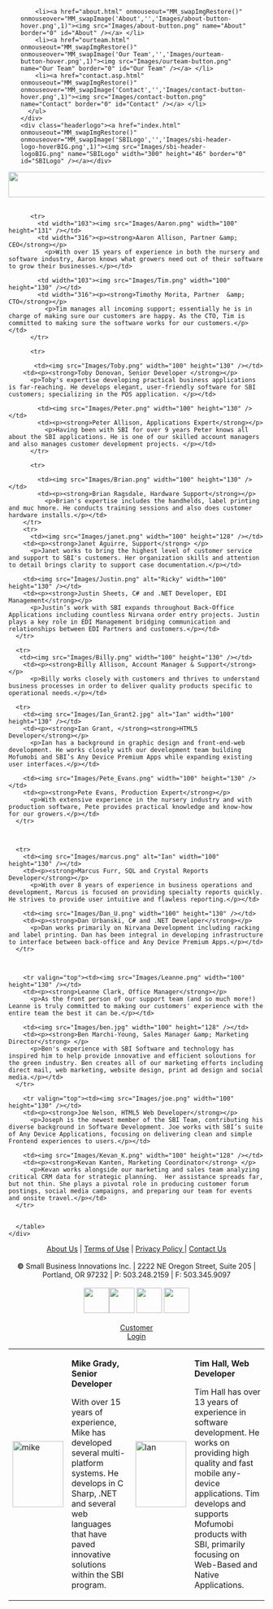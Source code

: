 <!DOCTYPE html PUBLIC "-//W3C//DTD XHTML 1.0 Transitional//EN" "http://www.w3.org/TR/xhtml1/DTD/xhtml1-transitional.dtd">
<html xmlns="http://www.w3.org/1999/xhtml">
<head>
<meta http-equiv="Content-Type" content="text/html; charset=UTF-8" />
<title>Small Business Innovations | Enterprise &amp; Mobile Software Development in Portland, OR</title>
<LINK REL=StyleSheet HREF="stylesheet.css" TYPE="text/css" MEDIA=screen>
</style>
<script src="SpryAssets/SpryMenuBar.js" type="text/javascript"></script>
<link href="SpryAssets/SpryMenuBarHorizontal.css" rel="stylesheet" type="text/css" />
<script type="text/javascript">
function MM_swapImgRestore() { //v3.0
  var i,x,a=document.MM_sr; for(i=0;a&&i<a.length&&(x=a[i])&&x.oSrc;i++) x.src=x.oSrc;
}
function MM_preloadImages() { //v3.0
  var d=document; if(d.images){ if(!d.MM_p) d.MM_p=new Array();
    var i,j=d.MM_p.length,a=MM_preloadImages.arguments; for(i=0; i<a.length; i++)
    if (a[i].indexOf("#")!=0){ d.MM_p[j]=new Image; d.MM_p[j++].src=a[i];}}
}

function MM_findObj(n, d) { //v4.01
  var p,i,x;  if(!d) d=document; if((p=n.indexOf("?"))>0&&parent.frames.length) {
    d=parent.frames[n.substring(p+1)].document; n=n.substring(0,p);}
  if(!(x=d[n])&&d.all) x=d.all[n]; for (i=0;!x&&i<d.forms.length;i++) x=d.forms[i][n];
  for(i=0;!x&&d.layers&&i<d.layers.length;i++) x=MM_findObj(n,d.layers[i].document);
  if(!x && d.getElementById) x=d.getElementById(n); return x;
}

function MM_swapImage() { //v3.0
  var i,j=0,x,a=MM_swapImage.arguments; document.MM_sr=new Array; for(i=0;i<(a.length-2);i+=3)
   if ((x=MM_findObj(a[i]))!=null){document.MM_sr[j++]=x; if(!x.oSrc) x.oSrc=x.src; x.src=a[i+2];}
}
</script>

<!--START GOOGLE ANALYTICS-->
<script> 

  (function(i,s,o,g,r,a,m){i['GoogleAnalyticsObject']=r;i[r]=i[r]||function(){
  (i[r].q=i[r].q||[]).push(arguments)},i[r].l=1*new Date();a=s.createElement(o),
  m=s.getElementsByTagName(o)[0];a.async=1;a.src=g;m.parentNode.insertBefore(a,m)
  })(window,document,'script','//www.google-analytics.com/analytics.js','ga');
 
  ga('create', 'UA-46675718-1', 'sbigrower.com');
  ga('send', 'pageview');


</script>
<!--END GOOGLE ANALYTICS-->

</head>

<body onload="MM_preloadImages('Images/sbi-header-logo-hover.png')">
<div class="headerwrapper">
  <div class="header">
    <div class="menu">
      <ul id="MenuBar1" class="MenuBarHorizontal" style="padding-right: 30px;">
        
        <li><a href="about.html" onmouseout="MM_swapImgRestore()" onmouseover="MM_swapImage('About','','Images/about-button-hover.png',1)"><img src="Images/about-button.png" name="About" border="0" id="About" /></a> </li>
        <li><a href="ourteam.html" onmouseout="MM_swapImgRestore()" onmouseover="MM_swapImage('Our Team','','Images/ourteam-button-hover.png',1)"><img src="Images/ourteam-button.png" name="Our Team" border="0" id="Our Team" /></a> </li>
        <li><a href="contact.asp.html" onmouseout="MM_swapImgRestore()" onmouseover="MM_swapImage('Contact','','Images/contact-button-hover.png',1)"><img src="Images/contact-button.png" name="Contact" border="0" id="Contact" /></a> </li>
      </ul>
    </div>
    <div class="headerlogo"><a href="index.html" onmouseout="MM_swapImgRestore()" onmouseover="MM_swapImage('SBILogo','','Images/sbi-header-logo-hoverBIG.png',1)"><img src="Images/sbi-header-logoBIG.png" name="SBILogo" width="300" height="46" border="0" id="SBILogo" /></a></div>
  </div>
  <div class="bgbottom"> </div>
</div>
<div class="content">
  <div class="bgtop"></div>
  <div id="meet-team"> <img src="Images/meet-team.png" width="930" height="50" /><br />
    <br />
    <div>
      <table width="930" cellpadding="10">
        <tbody>

          <tr>
            <td width="103"><img src="Images/Aaron.png" width="100" height="131" /></td>
            <td width="316"><p><strong>Aaron Allison, Partner &amp; CEO</strong></p>
              <p>With over 15 years of experience in both the nursery and software industry, Aaron knows what growers need out of their software to grow their businesses.</p></td>

            <td width="103"><img src="Images/Tim.png" width="100" height="130" /></td>
            <td width="316"><p><strong>Timothy Morita, Partner  &amp; CTO</strong></p>
              <p>Tim manages all incoming support; essentially he is in charge of making sure our customers are happy. As the CTO, Tim is committed to making sure the software works for our customers.</p></td>
          </tr>

          <tr>
    
           <td><img src="Images/Toby.png" width="100" height="130" /></td>
        <td><p><strong>Toby Donovan, Senior Developer </strong></p>
          <p>Toby's expertise developing practical business applications is far-reaching. He develops elegant, user-friendly software for SBI customers; specializing in the POS application. </p></td>

            <td><img src="Images/Peter.png" width="100" height="130" /></td>
            <td><p><strong>Peter Allison, Applications Expert</strong></p>
              <p>Having been with SBI for over 9 years Peter knows all about the SBI applications. He is one of our skilled account managers and also manages customer development projects. </p></td>
          </tr>

          <tr>
          
<td><img src="Images/Mike_Grady.jpg" alt="mike" width="100" height="130" /></td>
           <td><p><strong>Mike Grady, Senior Developer </strong></p>
        <p>With over 15 years of experience, Mike has developed several multi-platform systems. He develops in C Sharp, .NET and several web languages that have paved innovative solutions within the SBI program.</p></td>

            <td><img src="Images/Brian.png" width="100" height="130" /></td>
            <td><p><strong>Brian Ragsdale, Hardware Support</strong></p>
              <p>Brian's expertise includes the handhelds, label printing and muc hmore. He conducts training sessions and also does customer hardware installs.</p></td>
        </tr>
        <tr>
          <td><img src="Images/janet.png" width="100" height="128" /></td>
        <td><p><strong>Janet Aguirre, Support</strong> </p>
          <p>Janet works to bring the highest level of customer service and support to SBI's customers. Her organization skills and attention to detail brings clarity to support case documentation.</p></td>

        <td><img src="Images/Justin.png" alt="Ricky" width="100" height="130" /></td>
        <td><p><strong>Justin Sheets, C# and .NET Developer, EDI Management</strong></p>
          <p>Justin’s work with SBI expands throughout Back-Office Applications including countless Nirvana order entry projects. Justin plays a key role in EDI Management bridging communication and relationships between EDI Partners and customers.</p></td>
      </tr>

      <tr>
       <td><img src="Images/Billy.png" width="100" height="130" /></td>
        <td><p><strong>Billy Allison, Account Manager & Support</strong></p>
          <p>Billy works closely with customers and thrives to understand business processes in order to deliver quality products specific to operational needs.</p></td>


 <td><img src="Images/Tim_H.png" alt="Ian" width="100" height="130" /></td>
        <td><p><strong>Tim Hall, Web Developer</strong></p>
          <p>Tim Hall has over 13 years of experience in software development. He works on providing high quality and fast mobile any-device applications. Tim develops and supports Mofumobi products with SBI, primarily focusing on Web-Based and Native Applications.</p></td>
      </tr>

      <tr>
        <td><img src="Images/Ian_Grant2.jpg" alt="Ian" width="100" height="130" /></td>
        <td><p><strong>Ian Grant, </strong><strong>HTML5 Developer</strong></p>
          <p>Ian has a background in graphic design and front-end-web development. He works closely with our development team building Mofumobi and SBI’s Any Device Premium Apps while expanding existing user interfaces.</p></td>

        <td><img src="Images/Pete_Evans.png" width="100" height="130" /></td>
        <td><p><strong>Pete Evans, Production Expert</strong></p>
          <p>With extensive experience in the nursery industry and with production software, Pete provides practical knowledge and know-how for our growers.</p></td>
      </tr>



      <tr>
        <td><img src="Images/marcus.png" alt="Ian" width="100" height="130" /></td>
        <td><p><strong>Marcus Furr, SQL and Crystal Reports Developer</strong></p>
          <p>With over 8 years of experience in business operations and development, Marcus is focused on providing specialty reports quickly. He strives to provide user intuitive and flawless reporting.</p></td>

        <td><img src="Images/Dan_U.png" width="100" height="130" /></td>
        <td><p><strong>Dan Urbanski, C# and .NET Developer</strong></p>
          <p>Dan works primarily on Nirvana Development including racking and label printing. Dan has been integral in developing infrastructure to interface between back-office and Any Device Premium Apps.</p></td>
      </tr>

 
      
        <tr valign="top"><td><img src="Images/Leanne.png" width="100" height="130" /></td>
        <td><p><strong>Leanne Clark, Office Manager</strong></p>
          <p>As the front person of our support team (and so much more!) Leanne is truly committed to making our customers' experience with the entire team the best it can be.</p></td>

        <td><img src="Images/ben.jpg" width="100" height="128" /></td>
        <td><p><strong>Ben Marchi-Young, Sales Manager &amp; Marketing Director</strong> </p>
          <p>Ben's experience with SBI Software and technology has inspired him to help provide innovative and efficient soloutions for the green industry. Ben creates all of our marketing efforts including direct mail, web marketing, website design, print ad design and social media.</p></td>
      </tr>

        <tr valign="top"><td><img src="Images/joe.png" width="100" height="130" /></td>
        <td><p><strong>Joe Nelson, HTML5 Web Developer</strong></p>
          <p>Joseph is the newest member of the SBI Team, contributing his diverse background in Software Development. Joe works with SBI’s suite of Any Device Applications, focusing on delivering clean and simple Frontend experiences to users.</p></td>

        <td><img src="Images/Kevan_K.png" width="100" height="128" /></td>
        <td><p><strong>Kevan Kanten, Marketing Coordinator</strong> </p>
          <p>Kevan works alongside our marketing and sales team analyzing critical CRM data for strategic planning.  Her assistance spreads far, but not thin. She plays a pivotal role in producing customer forum postings, social media campaigns, and preparing our team for events and onsite travel.</p></td>
      </tr>


      </table>
    </div>
  </div>
  <div class="bgbottom"></div>
</div>
</div>
<div class="footer" align="center"> <a href="about.html">About Us</a> | <a href="terms.html">Terms of Use</a> | <a href="privacy.html">Privacy Policy </a>| <a href="contact.asp.html">Contact Us</a><br />
  <br />
  <strong>©</strong> Small Business Innovations Inc. | 2222 NE Oregon Street, Suite 205 | Portland, OR 97232 | P: 503.248.2159 | F: 503.345.9097 <br />
  <br />
    <a href="http://www.facebook.com/pages/SBI-Software/181221688594114" target="_blank"><img src="Images/icon-facebook.png" width="50" height="50" /></a><a href="http://www.linkedin.com/company/sbi-software" target="_blank"><img src="Images/icon-linkedin.png" width="50" height="50" /></a> <a href="http://www.youtube.com/user/sbigrower" target="_blank"><img src="Images/icon-youtube.png" width="50" height="50" /></a> <a href="http://sbigrower.wordpress.com" target="_blank"><img src="Images/icon-wordpress.png" width="50" height="50" /></a><br />
  <br />
</div>
<a class="trigger" href="http://help.sbinursery.com" target="new">
<center>
  Customer<br />
  Login
</center>
</a> 
<script type="text/javascript">
var MenuBar1 = new Spry.Widget.MenuBar("MenuBar1", {imgDown:"SpryAssets/SpryMenuBarDownHover.gif", imgRight:"SpryAssets/SpryMenuBarRightHover.gif"});
    </script> 
</body>
</html>
